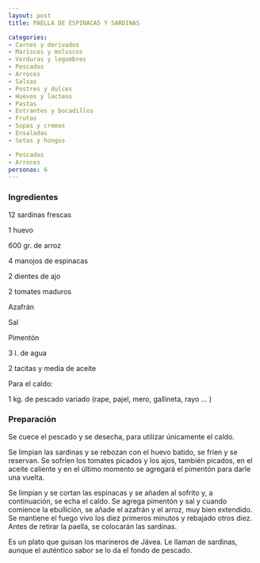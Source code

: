 ```yaml
---
layout: post
title: PAELLA DE ESPINACAS Y SARDINAS

categories:
- Carnes y derivados
- Mariscos y moluscos
- Verduras y legumbres
- Pescados
- Arroces
- Salsas
- Postres y dulces
- Huevos y lacteos
- Pastas
- Entrantes y bocadillos
- Frutas
- Sopas y cremas
- Ensaladas
- Setas y hongos

- Pescados
- Arroces
personas: 6 
---
```


<h3>Ingredientes</h3>
12 sardinas frescas

1 huevo

600 gr. de arroz

4 manojos de espinacas

2 dientes de ajo

2 tomates maduros

Azafrán

Sal

Pimentón

3 l. de agua

2 tacitas y media de aceite

Para el caldo:

1 kg. de pescado variado (rape, pajel, mero, gallineta, rayo ... )

<h3>Preparación</h3>
Se cuece el pescado y se desecha, para utilizar únicamente el caldo.

Se limpian las sardinas y se rebozan con el huevo batido, se fríen y se reservan. Se sofríen los tomates picados y los ajos, también picados, en el aceite caliente y en el último momento se agregará el pimentón para darle una vuelta.

Se limpian y se cortan las espinacas y se añaden al sofrito y, a continuación, se echa el caldo. Se agrega pimentón y sal y cuando comience la ebullición, se añade el azafrán y el arroz, muy bien extendido. Se mantiene el fuego vivo los diez primeros minutos y rebajado otros diez. Antes de retirar la paella, se colocarán las sardinas.

Es un plato que guisan los marineros de Jávea. Le llaman de sardinas, aunque el auténtico sabor se lo da el fondo de pescado.

